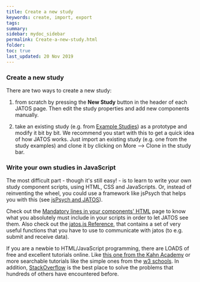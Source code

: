 ```yaml
---
title: Create a new study
keywords: create, import, export
tags:
summary:
sidebar: mydoc_sidebar
permalink: Create-a-new-study.html
folder:
toc: true
last_updated: 20 Nov 2019
---
```


### Create a new study ###
There are two ways to create a new study:

1. from scratch by pressing the **New Study** button in the header of each JATOS page. Then edit the study properties and add new components manually.

2. take an existing study (e.g. from [Example Studies](Example-Studies.html)) as a prototype and modify it bit by bit. We recommend you start with this to get a quick idea of how JATOS works. Just import an existing study (e.g. one from the study examples) and clone it by clicking on More --> Clone in the study bar.

### Write your own studies in JavaScript
The most difficult part - though it's still easy! - is to learn to write your own study component scripts, using HTML, CSS and JavaScripts. Or, instead of reinventing the wheel, you could use a framework like jsPsych that helps you with this (see [jsPsych and JATOS](jsPsych-and-JATOS.html)).

Check out the [Mandatory lines in your components' HTML](Mandatory-lines-in-your-components-HTML.html) page to know what you absolutely must include in your scripts in order to let JATOS see them. Also check out the [jatos.js Reference](jatos.js-Reference.html), that contains a set of very useful functions that you have to use to communicate with jatos (to e.g. submit and receive data).
  
If you are a newbie to HTML/JavaScript programming, there are LOADS of free and excellent tutorials online. Like [this one from the Kahn Academy](https://www.khanacademy.org/computing/computer-programming) or more searchable tutorials like the simple ones from the [w3 schools](http://www.w3schools.com/). In addition, [StackOverflow](http://stackoverflow.com/questions/tagged/html) is the best place to solve the problems that hundreds of others have encountered before.  

